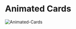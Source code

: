 # Animated Cards
![Animated-Cards](https://user-images.githubusercontent.com/110102356/206066323-e8de8a55-15ac-423d-bd1d-4ac9bd99c04f.png)
